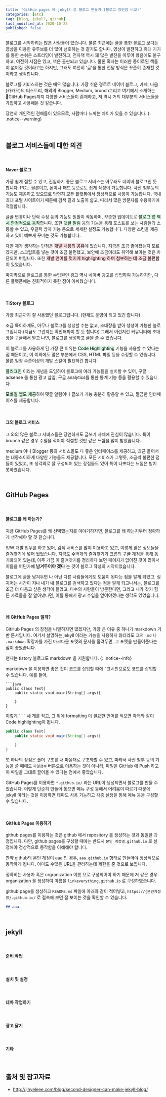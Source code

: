 ```yaml
---
title: "GitHub pages 에 jekyll 로 블로그 만들기 (블로그 장단점 비교)"
categories: [etc]
tag: [blog, jekyll, github]
last_modified_at: 2020-10-25
published: false
---
```

블로그를 시작하려는 많은 사람들이 있습니다. 물론 최근에는 글을 통한 블로그 보다는 영상을 이용한 유투브를 더 많이 선호하는 것 같기도 합니다. 영상이 발전하고 휴대 기기를 통한 손쉬운 스트리밍이 발전하고, 전자책 역시 꽤 많은 발전을 이루어 왔음에도 불구하고, 여전히 서점은 있고, 책은 출판되고 있습니다. 물론 혹자는 이러한 종이로된 책들이 없어질 것이라고는 하지만, 그래도 여전히 '글'을 통한 전달 방식은 꾸준히 존재할 것이라고 생각합니다.

블로그를 서비스하는 것은 매우 많습니다. 가장 쉬운 경로로 네이버 블로그, 카페, 다음(카카오)의 티스토리, 해외의 Blogger, Medium, brunch그리고 여기에서 소개하는 GitHub Pages까지 다양한 서비스들이 존재하고, 저 역시 거의 대부분의 서비스들을 가입하고 사용해본 것 같습니다. 

당연히 개인적인 견해들이 있으므로, 사람마다 느끼는 차이가 있을 수 있습니다.
{: .notice--warning}

<br/>

## 블로그 서비스들에 대한 의견

<br/>

#### Naver 블로그

가장 쉽게 접할 수 있고, 진입하기 좋은 블로그 서비스는 아무래도 네이버 블로그인 듯 합니다. PC는 물론이고, 폰이나 패드 등으로도 쉽게 작성이 가능합니다. 사진 첨부등의 기능도 제공하고 있으므로 당연히 모든 플랫폼에서 정상적으로 사용이 가능합니다. 국내 최대 포털 사이트이기 때문에 검색 결과 노출이 쉽고, 따라서 많은 방문자를 수용하기에 적절합니다. 

글꼴 변경이나 단락 수정 등의 기능도 원활이 작동하며, 꾸준한 업데이트로 <mark style='background-color: #dcffe4'>블로그 앱 역시 안정적으로 동작</mark>합니다. 또한 <mark style='background-color: #dcffe4'>댓글 알림</mark> 등의 기능을 통해 포스트를 보는 사람들과 소통할 수 있고, 우클릭 방지 기능 등으로 세세한 설정도 가능합니다. 다양한 스킨을 제공하고 있어 예쁘게 꾸미는 것도 가능합니다. 

다만 제가 생각하는 단점은 <mark style='background-color: #ffdce0'>개발 내용의 공유</mark>에 있습니다. 지금은 조금 좋아졌는지 모르겠지만, 스크립트를 넣는 것이 조금 불편했고, 보안에 조금이라도 취약해 보이는 것은 차단되어 버립니다. 또한 <mark style='background-color: #ffdce0'>개발 언어를 멋지게 highlighting 하여 첨부하는 데 조금 불편함</mark>이 있었습니다. 

마지막으로 블로그를 통한 수입원인 광고 역시 네이버 광고를 삽입하여 가능하지만, 다른 플랫폼에는 친화적이지 못한 점이 아쉬웠습니다. 

<br/>

#### TiStory 블로그

가장 최근까지 잘 사용했던 블로그입니다. (현재도 운영이 되고 있긴 합니다)

조금 특이하게도, 아무나 블로그를 생성할 수는 없고, 초대장을 받아 생성이 가능한 블로그입니다.(지금도 그런지는 확인해봐야 할 듯 합니다) 그래서 이런저런 커뮤니티에 초대장을 구글해서 받고 나면, 블로그를 생성하고 글을 쓸 수 있습니다. 

이 블로그를 사용하게 된 가장 큰 이유는 <mark style='background-color: #dcffe4'>Code Highlighting</mark> 기능을 사용할 수 있다는 점 때문이고, 이 이외에도 많은 부분에서 CSS, HTML 파일 등을 수정할 수 있습니다. 물론 일정 수준이상의 개발 스킬이 필요하긴 합니다.

<mark style='background-color: #dcffe4'>플러그인</mark> 이라는 개념을 도입하여 블로그에 여러 기능들을 설치할 수 있어, 구글 adsense 를 통한 광고 삽입, 구글 analytics를 통한 통계 기능 등을 활용할 수 있습니다. 

<mark style='background-color: #dcffe4'>모바일 앱도 제공</mark>하여 댓글 알림이나 글쓰기 기능 충분히 활용할 수 있고, 깔끔한 인터페이스를 제공합니다.

<br/>

#### 그외 블로그 서비스

그 외의 많은 블로그 서비스들은 당연하게도 글쓰기 자체에 관심이 많습니다. 특이 brunch 같은 경우 수필을 적어야 적절할 것만 같은 느낌을 많이 받았습니다. 

medium 이나 Blogger 등의 서비스들도 다 좋은 인터페이스를 제공하고, 최근 들어서는 대동소이하게 다양한 기능들도 제공합니다. 모든 서비스가 그렇듯, 조금씩 불편한 점들이 있었고, 또 생각외로 잘 구성되어 있는 장점들도 있어 특이 나쁘다는 느낌은 받지 못하였습니다. 

<br/>

## GitHub Pages

<br/>

#### 블로그를 왜 하는가?

지금 GitHub Pages를 왜 선택했는지를 이야기하자면, 블로그를 왜 하는지부터 정확하게 생각해야 할 것 같습니다. 

S/W 개발 업무를 하고 있어, 검색 서비스를 많이 이용하고 있고, 이렇게 얻은 정보들을 즐겨찾기에 넣어 뒀었습니다. 지금도 수백개의 즐겨찾기가 크롬의 구글 계정을 통해 동기화되어 있는데, 아주 가끔 이 즐겨찾기를 정리하다 보면 페이지가 없어진 것이 많아서 이들을 어딘가에 **남겨두어야 겠다** 는 것이 블로그 작성의 시작이었습니다. 

블로그에 글을 남겨두면 나 아닌 다른 사람들에게도 도움이 된다는 점을 알게 되었고, 심지어는 시간이 지나 내가 내 블로그를 검색하고 있다는 점을 알게 되고나서는, 블로그를 조금 더 다듬고 싶은 생각이 들었고, 다수의 사람들이 방문한다면, 그리고 내가 찾기 힘든 자료들을 잘 알아냈다면, 이를 통해서 광고 수입을 얻어야겠다는 생각도 있었습니다. 

<br/>

#### 왜 GitHub Pages 일까?

GitHub Pages 의 장점을 나열하자면 많겠지만, 가장 큰 이유 중 하나가 markdown 기반 문서입니다. 여기서 설명하는 jekyll 이라는 기능을 사용하지 않더라도 그저 `.md` 나 `.markdown` 확장자를 가진 마크다운 포멧의 문서를 올려두면, 그 포멧을 만들어준다는 점이 좋았습니다. 

현재는 tistory 블로그도 markdown 을 지원합니다.
{: .notice--info}

markdown 을 이용하면 좋은 것이 코드를 삽입할 때에 `` ` ``표시만으로도 코드를 삽입할 수 있습니다. 예를 들어,

```
```java
public class Test{
    public static void main(String[] args){

    }
}
```

이렇게 `` ``` `` 세 개를 적고, 그 위에 formatting 이 필요한 언어를 적으면 아래와 같이 Code highlighting이 됩니다.

```java
public class Test{
    public static void main(String[] args){
        
    }
}
```

또 하나의 장점은 폴더 구조를 내 마음대로 구조화할 수 있고, 따라서 사진 첨부 등의 기능을 쓸 때에도 `파일첨부` 버튼으로 이용하는 것이 아니라, 파일을 GitHub 에 Push 하고 이 파일을 그대로 끌어올 수 있다는 점에서 좋았습니다. 

GitHub Pages를 이용하면 `*.github.io/` 라는 URL이 생성되면서 블로그를 만들 수 있습니다. 이렇게 단순히 만들어 놓으면 메뉴 구성 등에서 어려움이 따르기 때문에 jekyll 이라는 것을 이용하면 테마도 사용 가능하고 각종 설정을 통해 메뉴 등을 구성할 수 있습니다. 

<br/>

#### GitHub Pages 이용하기

github pages를 이용하는 것은 github 에서 repository 를 생성하는 것과 동일한 과정입니다. 다만, github pages를 구성할 때에는 반드시 `본인 계정명.github.io` 로 설정해야 정상적으로 동작함을 이해해야 합니다. 

만약 github의 본인 계정이 aaa 인 경우, `aaa.github.io` 형태로 만들어야 정상적으로 동작하게 됩니다. 아마도 수많은 URL을 관리하는데 제한을 준 것으로 보입니다. 

정확히는 사용자 혹은 orgranization 이름 으로 구성되어야 하기 때문에 저 같은 경우 organization 을 생성하여 이름을 `linkeverything.github.io` 로 구성하였습니다. 

github page를 생성하고 `README.md` 파일에 아래와 같이 적어넣고, `https://{본인계정명}.github.io/` 로 접속해 보면 잘 보이는 것을 확인할 수 있습니다. 

```md
## aaa
```

<br/>

## jekyll

<br/>

#### 준비 작업

<br/>

#### 설치 및 설정

<br/>

#### 테마 작업하기

<br/>

#### 광고 달기

<br/>

#### 기타 

<br/>

## 출처 및 참고자료

- <http://jihyeleee.com/blog/second-designer-can-make-jekyll-blog/>